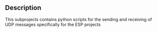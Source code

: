 ## Description

This subprojects contains python scripts for the sending and receiving of UDP messages specifically for the ESP projects
